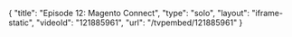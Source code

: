{
    "title": "Episode 12: Magento Connect",
    "type": "solo",
    "layout": "iframe-static",
    "videoId": "121885961",
    "url": "\/tvpembed\/121885961"
}